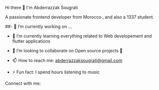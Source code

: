 Hi there 👋 I'm Abderrazzak Sougrati


A passionate frontend developer from Morocco , and also a 1337 student.

##- 🔭 I’m currently working on ...
- 🌱 I’m currently learning everything related to Web developement and flutter applications
- 👯 I’m looking to collaborate on Open source projects 🤝


- 📫 How to reach me: abderrazzaksougrati@gmail.com
- ⚡ Fun fact: I spend hours listening to music

Connect with me:
 
